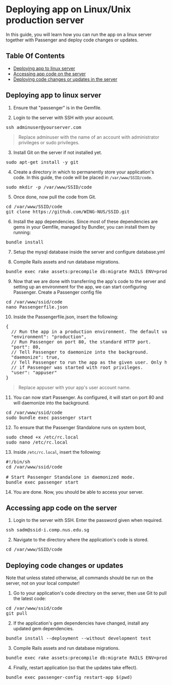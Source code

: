 Deploying app on Linux/Unix production server
=======================
In this guide, you will learn how you can run the app on a linux server together with Passenger and deploy code changes or updates.

## Table Of Contents

- [Deploying app to linux server](#deploying-app-to-linux-server)
- [Accessing app code on the server](#accessing-app-code-on-the-server)
- [Deploying code changes or updates in the server](#deploying-code-changes-or-updates) 

## Deploying app to linux server

1. Ensure that "passenger" is in the Gemfile.

2. Login to the server with SSH with your account.

<pre>
ssh adminuser@yourserver.com
</pre>
> Replace adminuser with the name of an account with administrator privileges or sudo privileges.

3. Install Git on the server if not installed yet.

<pre>
sudo apt-get install -y git
</pre>

4. Create a directory in which to permanently store your application's code. In this guide, the code will be placed in `/var/www/SSID/code`.

<pre>
sudo mkdir -p /var/www/SSID/code
</pre>

5. Once done, now pull the code from Git.

<pre>
cd /var/www/SSID/code
git clone https://github.com/WING-NUS/SSID.git
</pre>

6. Install the app dependencies. Since most of these dependencies are gems in your Gemfile, managed by Bundler, you can install them by running:
<pre>
bundle install
</pre>

7. Setup the mysql database inside the server and configure database.yml 

8. Compile Rails assets and run database migrations.

<pre>
bundle exec rake assets:precompile db:migrate RAILS_ENV=production
</pre>

9. Now that we are done with transferring the app's code to the server and setting up an environment for the app, we can start configuring Passenger. Create a Passenger config file

<pre>
cd /var/www/ssid/code
nano Passengerfile.json
</pre>

10. Inside the Passengerfile.json, insert the following:

<pre>
{
  // Run the app in a production environment. The default value is "development".
  "environment": "production",
  // Run Passenger on port 80, the standard HTTP port.
  "port": 80,
  // Tell Passenger to daemonize into the background.
  "daemonize": true,
  // Tell Passenger to run the app as the given user. Only has effect
  // if Passenger was started with root privileges.
  "user": "appuser"
}
</pre>

> Replace appuser with your app's user account name.

11. You can now start Passenger. As configured, it will start on port 80 and will daemonize into the background.

<pre>
cd /var/www/ssid/code
sudo bundle exec passenger start
</pre>

12. To ensure that the Passenger Standalone runs on system boot, 

<pre>
sudo chmod +x /etc/rc.local
sudo nano /etc/rc.local
</pre>

13. Inside `/etc/rc.local`, insert the following:

<pre>
#!/bin/sh
cd /var/www/ssid/code

# Start Passenger Standalone in daemonized mode. 
bundle exec passenger start
</pre>

14. You are done. Now, you should be able to access your server.


## Accessing app code on the server
1. Login to the server with SSH. Enter the password given when required.

<pre>
ssh sadm@ssid-i.comp.nus.edu.sg
</pre>


2. Navigate to the directory where the application's code is stored.

<pre>
cd /var/www/SSID/code
</pre>


## Deploying code changes or updates

Note that unless stated otherwise, all commands should be run on the server, not on your local computer!

1. Go to your application's code directory on the server, then use Git to pull the latest code:

<pre>
cd /var/www/ssid/code
git pull
</pre>

2. If the application's gem dependencies have changed, install any updated gem dependencies. 

<pre>
bundle install --deployment --without development test
</pre>

3. Compile Rails assets and run database migrations.
<pre>
bundle exec rake assets:precompile db:migrate RAILS_ENV=production
</pre>

4. Finally, restart application (so that the updates take effect).

<pre>
bundle exec passenger-config restart-app $(pwd)
</pre>
